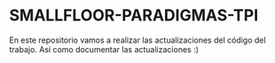 # SMALLFLOOR-PARADIGMAS-TPI
En este repositorio vamos a realizar las actualizaciones del código del trabajo.
Así como documentar las actualizaciones :)
